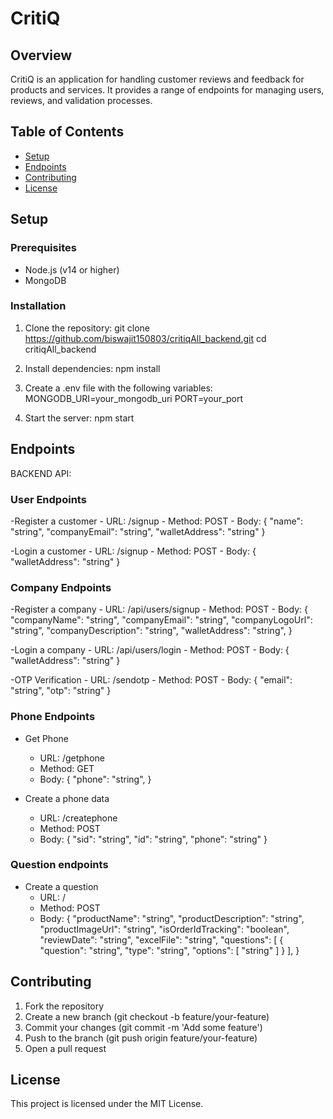 # CritiQ


## Overview
CritiQ is an application for handling customer reviews and feedback for products and services. It provides a range of endpoints for managing users, reviews, and validation processes.

## Table of Contents
- [Setup](#setup)
- [Endpoints](#endpoints)
- [Contributing](#contributing)
- [License](#license)

## Setup
### Prerequisites
- Node.js (v14 or higher)
- MongoDB

### Installation
1. Clone the repository:
        git clone https://github.com/biswajit150803/critiqAll_backend.git
    cd critiqAll_backend
    

2. Install dependencies:
        npm install
    

3. Create a .env file with the following variables:
        MONGODB_URI=your_mongodb_uri
    PORT=your_port
    

4. Start the server:
        npm start
    

## Endpoints
BACKEND API:

### User Endpoints
-Register a customer
    - URL: /signup
    - Method: POST
    - Body: 
                {
                     "name": "string",
                     "companyEmail": "string",
                     "walletAddress": "string"
                }

-Login a customer
    - URL: /signup
    - Method: POST
    - Body: 
                {
                     "walletAddress": "string"
                }

### Company Endpoints
-Register a company
    - URL: /api/users/signup
    - Method: POST
    - Body: 
            {
                "companyName": "string",
                "companyEmail": "string",
                "companyLogoUrl": "string",
                "companyDescription": "string",
                "walletAddress": "string",
            }

-Login a company
    - URL: /api/users/login
    - Method: POST
    - Body: 
                {
                     "walletAddress": "string"
                }

-OTP Verification
    - URL: /sendotp
    - Method: POST
    - Body: 
                {
                     "email": "string",
                     "otp": "string"
                }

### Phone Endpoints                  
- Get Phone
    - URL: /getphone
    - Method: GET
    - Body:
                {
            "phone": "string",
                }
        
- Create a phone data
    - URL: /createphone
    - Method: POST
    - Body:
                { 
            "sid": "string", 
            "id": "string", 
            "phone": "string" 
            }
        
### Question endpoints
- Create a question
    - URL: /
    - Method: POST
    - Body: 
                {
                "productName": "string",
      "productDescription": "string",
      "productImageUrl": "string",
      "isOrderIdTracking": "boolean",
      "reviewDate": "string",
      "excelFile": "string",
      "questions": [
                    {
                        "question": "string",
                        "type": "string",
                        "options": [
                            "string"
                        ]
                    }
                    ],
                }

## Contributing
1. Fork the repository
2. Create a new branch (git checkout -b feature/your-feature)
3. Commit your changes (git commit -m 'Add some feature')
4. Push to the branch (git push origin feature/your-feature)
5. Open a pull request

## License
This project is licensed under the MIT License.
